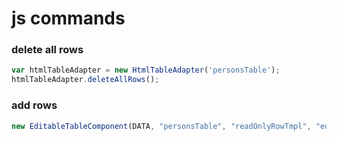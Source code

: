 # js commands
### delete all rows
```javascript 1.8
var htmlTableAdapter = new HtmlTableAdapter('personsTable');
htmlTableAdapter.deleteAllRows();
```
### add rows
```javascript 1.8
new EditableTableComponent(DATA, "personsTable", "readOnlyRowTmpl", "editableRowTmpl").render();
```
